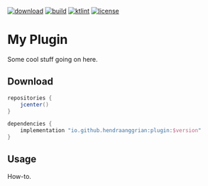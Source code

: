 [![download](https://api.bintray.com/packages/hendraanggrian/maven/plugin/images/download.svg)](https://bintray.com/hendraanggrian/maven/plugin/_latestVersion)
[![build](https://travis-ci.com/hendraanggrian/plugin.svg)](https://travis-ci.com/hendraanggrian/plugin)
[![ktlint](https://img.shields.io/badge/code%20style-%E2%9D%A4-FF4081.svg)](https://ktlint.github.io/)
[![license](https://img.shields.io/github/license/hendraanggrian/plugin)](http://www.apache.org/licenses/LICENSE-2.0)

My Plugin
=========
Some cool stuff going on here.

Download
--------
```gradle
repositories {
    jcenter()
}

dependencies {
    implementation "io.github.hendraanggrian:plugin:$version"
}
```

Usage
-----
How-to.